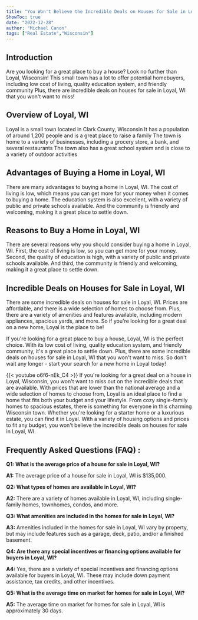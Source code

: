 ```yaml
---
title: "You Won't Believe the Incredible Deals on Houses for Sale in Loyal, WI!"
ShowToc: true 
date: "2022-12-28"
author: "Michael Canon" 
tags: ["Real Estate","Wisconsin"]
---
```

## Introduction 
Are you looking for a great place to buy a house? Look no further than Loyal, Wisconsin! This small town has a lot to offer potential homebuyers, including low cost of living, quality education system, and friendly community Plus, there are incredible deals on houses for sale in Loyal, WI that you won't want to miss! 

## Overview of Loyal, WI
Loyal is a small town located in Clark County, Wisconsin It has a population of around 1,200 people and is a great place to raise a family The town is home to a variety of businesses, including a grocery store, a bank, and several restaurants The town also has a great school system and is close to a variety of outdoor activities 

## Advantages of Buying a Home in Loyal, WI
There are many advantages to buying a home in Loyal, WI. The cost of living is low, which means you can get more for your money when it comes to buying a home. The education system is also excellent, with a variety of public and private schools available. And the community is friendly and welcoming, making it a great place to settle down. 

## Reasons to Buy a Home in Loyal, WI
There are several reasons why you should consider buying a home in Loyal, WI. First, the cost of living is low, so you can get more for your money. Second, the quality of education is high, with a variety of public and private schools available. And third, the community is friendly and welcoming, making it a great place to settle down. 

## Incredible Deals on Houses for Sale in Loyal, WI
There are some incredible deals on houses for sale in Loyal, WI. Prices are affordable, and there is a wide selection of homes to choose from. Plus, there are a variety of amenities and features available, including modern appliances, spacious yards, and more. So if you're looking for a great deal on a new home, Loyal is the place to be! 

If you're looking for a great place to buy a house, Loyal, WI is the perfect choice. With its low cost of living, quality education system, and friendly community, it's a great place to settle down. Plus, there are some incredible deals on houses for sale in Loyal, WI that you won't want to miss. So don't wait any longer - start your search for a new home in Loyal today!

{{< youtube o6f6-nEk_C4 >}} 
If you're looking for a great deal on a house in Loyal, Wisconsin, you won't want to miss out on the incredible deals that are available. With prices that are lower than the national average and a wide selection of homes to choose from, Loyal is an ideal place to find a home that fits both your budget and your lifestyle. From cozy single-family homes to spacious estates, there is something for everyone in this charming Wisconsin town. Whether you're looking for a starter home or a luxurious estate, you can find it in Loyal. With a variety of housing options and prices to fit any budget, you won't believe the incredible deals on houses for sale in Loyal, WI.

## Frequently Asked Questions (FAQ) :
**Q1: What is the average price of a house for sale in Loyal, WI?**

**A1:** The average price of a house for sale in Loyal, WI is $135,000.

**Q2: What types of homes are available in Loyal, WI?**

**A2:** There are a variety of homes available in Loyal, WI, including single-family homes, townhomes, condos, and more.

**Q3: What amenities are included in the homes for sale in Loyal, WI?**

**A3:** Amenities included in the homes for sale in Loyal, WI vary by property, but may include features such as a garage, deck, patio, and/or a finished basement.

**Q4: Are there any special incentives or financing options available for buyers in Loyal, WI?**

**A4:** Yes, there are a variety of special incentives and financing options available for buyers in Loyal, WI. These may include down payment assistance, tax credits, and other incentives.

**Q5: What is the average time on market for homes for sale in Loyal, WI?**

**A5:** The average time on market for homes for sale in Loyal, WI is approximately 30 days.



